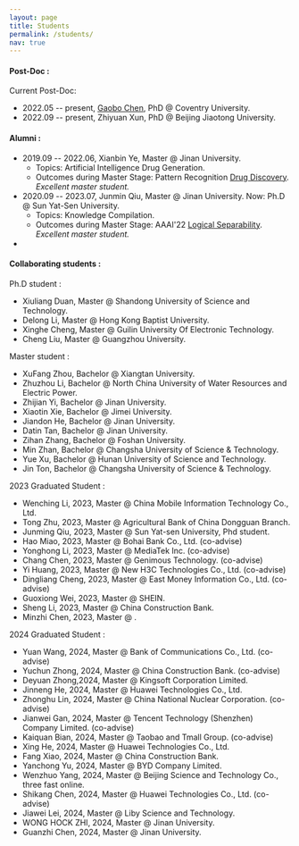 ```yaml
---
layout: page
title: Students
permalink: /students/
nav: true
---
```


#### Post-Doc :

Current Post-Doc:

- 2022.05 -- present, [Gaobo Chen](https://uk.linkedin.com/in/gaobo-chen-8b7483110), PhD @ Coventry University.
- 2022.09 -- present, Zhiyuan Xun, PhD @ Beijing Jiaotong University.

#### Alumni :

- 2019.09 -- 2022.06, Xianbin Ye, Master @ Jinan University.
  - Topics: Artificial Intelligence Drug Generation.
  - Outcomes during Master Stage: Pattern Recognition [Drug Discovery](https://www.sciencedirect.com/science/article/abs/pii/S0031320322001406). *Excellent master student.*
- 2020.09 -- 2023.07, Junmin Qiu, Master @ Jinan University. Now: Ph.D @ Sun Yat-Sen University.
  - Topics: Knowledge Compilation.
  - Outcomes during Master Stage: AAAI'22 [Logical Separability](https://doi.org/10.1609/aaai.v36i5.20529). *Excellent master student.*
 - 



#### Collaborating students : 

Ph.D student :

- Xiuliang Duan, Master @ Shandong University of Science and Technology.
- Delong Li, Master @ Hong Kong Baptist University.
- Xinghe Cheng, Master @ Guilin University Of Electronic Technology.
- Cheng Liu, Master @ Guangzhou University.



Master student :


- XuFang Zhou, Bachelor @ Xiangtan University.
- Zhuzhou Li, Bachelor @ North China University of Water Resources and Electric Power.
- Zhijian Yi, Bachelor @ Jinan University.
- Xiaotin Xie, Bachelor @ Jimei University.
- Jiandon He, Bachelor @ Jinan University.
- Datin Tan, Bachelor @ Jinan University.
- Zihan Zhang, Bachelor @ Foshan University.
- Min Zhan, Bachelor @ Changsha University of Science & Technology.
- Yue Xu, Bachelor @ Hunan University of Science and Technology.
- Jin Ton, Bachelor @ Changsha University of Science & Technology.

2023 Graduated Student :
- Wenching Li, 2023, Master @ China Mobile Information Technology Co., Ltd.
- Tong Zhu, 2023, Master @ Agricultural Bank of China Dongguan Branch.
- Junming Qiu, 2023, Master @ Sun Yat-sen University, Phd student.
- Hao Miao, 2023, Master @ Bohai Bank Co., Ltd. (co-advise)
- Yonghong Li, 2023, Master @ MediaTek Inc. (co-advise)
- Chang Chen, 2023, Master @ Genimous Technology. (co-advise)
- Yi Huang, 2023, Master @ New H3C Technologies Co., Ltd. (co-advise)
- Dingliang Cheng, 2023, Master @ East Money Information Co., Ltd. (co-advise)
- Guoxiong Wei, 2023, Master @ SHEIN.
- Sheng Li, 2023, Master @ China Construction Bank. 
- Minzhi Chen, 2023, Master @ . 

2024 Graduated Student :
- Yuan Wang, 2024, Master @ Bank of Communications Co., Ltd. (co-advise)
- Yuchun Zhong, 2024, Master @ China Construction Bank. (co-advise)
- Deyuan Zhong,2024, Master @ Kingsoft Corporation Limited.
- Jinneng He, 2024, Master @ Huawei Technologies Co., Ltd.
- Zhonghu Lin, 2024, Master @ China National Nuclear Corporation. (co-advise)
- Jianwei Gan, 2024, Master @ Tencent Technology (Shenzhen) Company Limited. (co-advise)
- Kaiquan Bian, 2024, Master @ Taobao and Tmall Group. (co-advise)
- Xing He, 2024, Master @ Huawei Technologies Co., Ltd.
- Fang Xiao, 2024, Master @ China Construction Bank.
- Yanchong Yu, 2024, Master @ BYD Company Limited.
- Wenzhuo Yang, 2024, Master @ Beijing Science and Technology Co., three fast online.
- Shikang Chen, 2024, Master @ Huawei Technologies Co., Ltd. (co-advise)
- Jiawei Lei, 2024, Master @ Liby Science and Technology.
- WONG HOCK ZHI, 2024, Master @ Jinan University.
- Guanzhi Chen, 2024, Master @ Jinan University.

